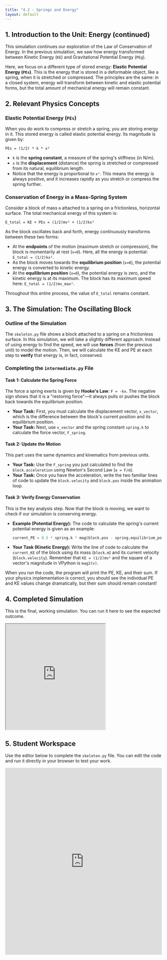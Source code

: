 ```yaml
---
title: "4.2 - Springs and Energy"
layout: default
---
```



## 1. Introduction to the Unit: Energy (continued)

This simulation continues our exploration of the Law of Conservation of Energy. In the previous simulation, we saw how energy transformed between Kinetic Energy (`KE`) and Gravitational Potential Energy (`PEg`).

Here, we focus on a different type of stored energy: **Elastic Potential Energy (`PEs`)**. This is the energy that is stored in a deformable object, like a spring, when it is stretched or compressed. The principles are the same: in a closed system, energy will transform between kinetic and elastic potential forms, but the total amount of mechanical energy will remain constant.

## 2. Relevant Physics Concepts

### Elastic Potential Energy (`PEs`)

When you do work to compress or stretch a spring, you are storing energy in it. This stored energy is called elastic potential energy. Its magnitude is given by:

`PEs = (1/2) * k * x²`

-   `k` is the **spring constant**, a measure of the spring's stiffness (in N/m).
-   `x` is the **displacement** (distance) the spring is stretched or compressed from its natural, equilibrium length.
-   Notice that the energy is proportional to `x²`. This means the energy is always positive, and it increases rapidly as you stretch or compress the spring further.

### Conservation of Energy in a Mass-Spring System

Consider a block of mass `m` attached to a spring on a frictionless, horizontal surface. The total mechanical energy of this system is:

`E_total = KE + PEs = (1/2)mv² + (1/2)kx²`

As the block oscillates back and forth, energy continuously transforms between these two forms:
-   At the **endpoints** of the motion (maximum stretch or compression), the block is momentarily at rest (`v=0`). Here, all the energy is potential: `E_total = (1/2)kx²`.
-   As the block moves towards the **equilibrium position** (`x=0`), the potential energy is converted to kinetic energy. 
-   At the **equilibrium position** (`x=0`), the potential energy is zero, and the kinetic energy is at its maximum. The block has its maximum speed here: `E_total = (1/2)mv_max²`.

Throughout this entire process, the value of `E_total` remains constant.

## 3. The Simulation: The Oscillating Block

### Outline of the Simulation

The `skeleton.py` file shows a block attached to a spring on a frictionless surface. In this simulation, we will take a slightly different approach. Instead of using energy to find the speed, we will use **forces** (from the previous unit) to model the motion. Then, we will calculate the KE and PE at each step to **verify** that energy is, in fact, conserved.

### Completing the `intermediate.py` File

#### **Task 1: Calculate the Spring Force**

The force a spring exerts is given by **Hooke's Law**: `F = -kx`. The negative sign shows that it is a "restoring force"—it always pulls or pushes the block back towards the equilibrium position.

- **Your Task:** First, you must calculate the displacement vector, `x_vector`, which is the difference between the block's current position and its equilibrium position. 
- **Your Task:** Next, use `x_vector` and the spring constant `spring.k` to calculate the force vector, `F_spring`.

#### **Task 2: Update the Motion**

This part uses the same dynamics and kinematics from previous units.

- **Your Task:** Use the `F_spring` you just calculated to find the `block.acceleration` using Newton's Second Law (`a = F/m`).
- **Your Task:** Once you have the acceleration, write the two familiar lines of code to update the `block.velocity` and `block.pos` inside the animation loop.

#### **Task 3: Verify Energy Conservation**

This is the key analysis step. Now that the block is moving, we want to check if our simulation is conserving energy.

- **Example (Potential Energy):** The code to calculate the spring's current potential energy is given as an example:
  ```python
  current_PE = 0.5 * spring.k * mag(block.pos - spring.equilibrium_pos)**2
  ```
- **Your Task (Kinetic Energy):** Write the line of code to calculate the `current_KE` of the block using its mass (`block.m`) and its current velocity (`block.velocity`). Remember that `KE = (1/2)mv²` and the square of a vector's magnitude in VPython is `mag2(v)`.

When you run the code, the program will print the PE, KE, and their sum. If your physics implementation is correct, you should see the individual PE and KE values change dramatically, but their sum should remain constant!

## 4. Completed Simulation

This is the final, working simulation. You can run it here to see the expected outcome.

<iframe src="https://glowscript.org/#/user/cglenz/folder/APSimulations/program/4.2-complete.py" width="320" height="340"></iframe>

## 5. Student Workspace

Use the editor below to complete the `skeleton.py` file. You can edit the code and run it directly in your browser to test your work.

<iframe src="https://trinket.io/embed/glowscript/f7b66e77f9bf" width="100%" height="600" frameborder="0" marginwidth="0" marginheight="0" allowfullscreen></iframe>